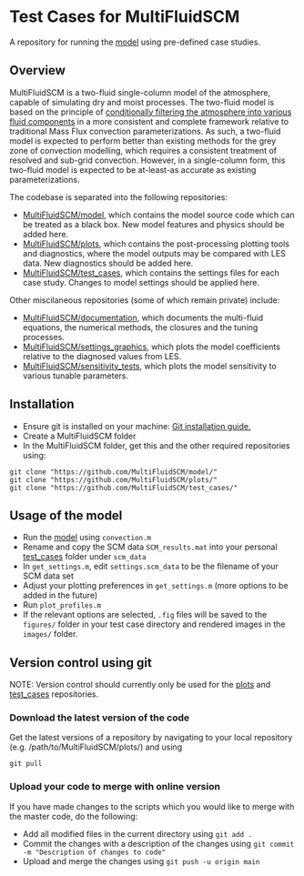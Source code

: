 # Test Cases for MultiFluidSCM
A repository for running the [model](https://github.com/MultiFluidSCM/model) using pre-defined case studies.

## Overview
MultiFluidSCM is a two-fluid single-column model of the atmosphere, capable of simulating dry and moist processes. The two-fluid model is based on the principle of [conditionally filtering the atmosphere into various fluid components](https://doi.org/10.1175/JAS-D-17-0130.1) in a more consistent and complete framework relative to traditional Mass Flux convection parameterizations. As such, a two-fluid model is expected to perform better than existing methods for the grey zone of convection modelling, which requires a consistent treatment of resolved and sub-grid convection. However, in a single-column form, this two-fluid model is expected to be at-least-as accurate as existing parameterizations.

The codebase is separated into the following repositories:
- [MultiFluidSCM/model](https://github.com/MultiFluidSCM/model), which contains the model source code which can be treated as a black box. New model features and physics should be added here.
- [MultiFluidSCM/plots](https://github.com/MultiFluidSCM/plots), which contains the post-processing plotting tools and diagnostics, where the model outputs may be compared with LES data. New diagnostics should be added here.
- [MultiFluidSCM/test_cases](https://github.com/MultiFluidSCM/test_cases), which contains the settings files for each case study. Changes to model settings should be applied here.

Other miscilaneous repositories (some of which remain private) include:
- [MultiFluidSCM/documentation](https://github.com/MultiFluidSCM/documentation), which documents the multi-fluid equations, the numerical methods, the closures and the tuning processes.
- [MultiFluidSCM/settings_graphics](https://github.com/MultiFluidSCM/settings_graphics), which plots the model coefficients relative to the diagnosed values from LES.
- [MultiFluidSCM/sensitivity_tests](https://github.com/MultiFluidSCM/sensitivity_tests), which plots the model sensitivity to various tunable parameters.

## Installation
- Ensure git is installed on your machine: [Git installation guide.](https://github.com/git-guides/install-git)
- Create a MultiFluidSCM folder
- In the MultiFluidSCM folder, get this and the other required repositories using:
```
git clone "https://github.com/MultiFluidSCM/model/"
git clone "https://github.com/MultiFluidSCM/plots/"
git clone "https://github.com/MultiFluidSCM/test_cases/"
```

## Usage of the model
- Run the [model](https://github.com/MultiFluidSCM/model/) using ```convection.m```
- Rename and copy the SCM data ```SCM_results.mat``` into your personal [test_cases](https://github.com/MultiFluidSCM/test_cases/) folder under ```scm_data```
- In ```get_settings.m```, edit ```settings.scm_data``` to be the filename of your SCM data set
- Adjust your plotting preferences in ```get_settings.m``` (more options to be added in the future)
- Run ```plot_profiles.m```
- If the relevant options are selected, ```.fig``` files will be saved to the ```figures/``` folder in your test case directory and rendered images in the ```images/``` folder.

## Version control using git
NOTE: Version control should currently only be used for the [plots](https://github.com/MultiFluidSCM/test_cases/) and [test_cases](https://github.com/MultiFluidSCM/test_cases/) repositories.

### Download the latest version of the code
Get the latest versions of a repository by navigating to your local repository (e.g. /path/to/MultiFluidSCM/plots/) and using
```
git pull
```

### Upload your code to merge with online version
If you have made changes to the scripts which you would like to merge with the master code, do the following:
- Add all modified files in the current directory using ```git add .```
- Commit the changes with a description of the changes using ```git commit -m "Description of changes to code"```
- Upload and merge the changes using ```git push -u origin main```
